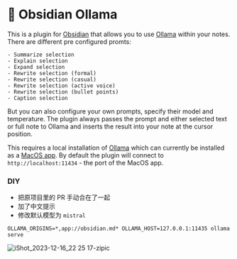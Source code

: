 # 🦙 Obsidian Ollama

This is a plugin for [Obsidian](https://obsidian.md) that allows you to use [Ollama](https://ollama.ai) within your notes.
There are different pre configured promts:

    - Summarize selection
    - Explain selection
    - Expand selection
    - Rewrite selection (formal)
    - Rewrite selection (casual)
    - Rewrite selection (active voice)
    - Rewrite selection (bullet points)
    - Caption selection

But you can also configure your own prompts, specify their model and temperature. The plugin always passes the prompt and either selected text or full note to Ollama and inserts the result into your note at the cursor position.

This requires a local installation of [Ollama](https://ollama.ai) which can currently be installed as a [MacOS app](https://github.com/jmorganca/ollama#download). By default the plugin will connect to `http://localhost:11434` - the port of the MacOS app.


### DIY

- 把原项目里的 PR 手动合在了一起
- 加了中文提示
- 修改默认模型为 `mistral`

`OLLAMA_ORIGINS=*,app://obsidian.md* OLLAMA_HOST=127.0.0.1:11435 ollama serve`

![iShot_2023-12-16_22 25 17-zipic](https://github.com/lmm214/obsidian-ollama/assets/1472390/d6ec4862-6846-4def-9f59-669d2e02b785)

